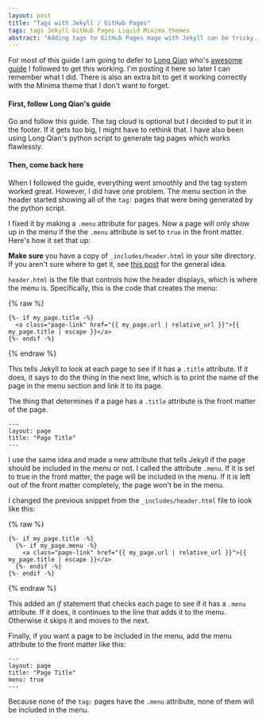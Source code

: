 ```yaml
---
layout: post
title: "Tags with Jekyll / GitHub Pages"
tags: tags Jekyll GitHub Pages Liquid Minima themes
abstract: "Adding tags to GitHub Pages mage with Jekyll can be tricky. Here's how I did it."
---
```

For most of this guide I am going to defer to [Long Qian](http://longqian.me/) who's [awesome guide](http://longqian.me/2017/02/09/github-jekyll-tag/)
I followed to get this working. I'm posting it here so later I can remember what I did. There is
also an extra bit to get it working correctly with the Minima theme that I don't want to forget.

#### **First**, follow Long Qian's guide
Go and follow this guide. The tag cloud is optional but I decided to put it in the footer. If it gets too big,
I might have to rethink that. I have also been using Long Qian's python script to generate tag pages which works flawlessly.

#### **Then**, come back here
When I followed the guide, everything went smoothly and the tag system worked great. However, I did have one problem.
The menu section in the header started showing all of the `tag:` pages that were being generated by the python script.

I fixed it by making a `.menu` attribute for pages. Now a page will only show up in the menu if the the `.menu` attribute
is set to `true` in the front matter. Here's how it set that up:

**Make sure** you have a copy of `_includes/header.html` in your site directory. If you aren't sure where to get it,
see [this post](/2018/11/17/remove-rss-link.html) for the general idea.

`header.html` is the file that controls how the header displays, which is where the menu is. Specifically, this is the code
that creates the menu:

{% raw %}
```liquid
{%- if my_page.title -%}
  <a class="page-link" href="{{ my_page.url | relative_url }}">{{ my_page.title | escape }}</a>
{%- endif -%}
```
{% endraw %}

This tells Jekyll to look at each page to see if it has a `.title` attribute. If it does, it says to do the
thing in the next line, which is to print the name of the page in the menu section and link it to its page.

The thing that determines if a page has a `.title` attribute is the front matter of the page.

```
---
layout: page
title: "Page Title"
---
```

I use the same idea and made a new attribute that tells Jekyll if the page should be included
in the menu or not. I called the attribute `.menu`. If it is set to true in the front matter, the page will
be included in the menu. If it is left out of the front matter completely, the page won't be in the menu.

I changed the previous snippet from the `_includes/header.html` file to look like this:

{% raw %}
```liquid
{%- if my_page.title -%}
  {%- if my_page.menu -%}
    <a class="page-link" href="{{ my_page.url | relative_url }}">{{ my_page.title | escape }}</a>
  {%- endif -%}
{%- endif -%}
```
{% endraw %}

This added an *if* statement that checks each page to see if it has a `.menu` attribute. If it does, it
continues to the line that adds it to the menu. Otherwise it skips it and moves to the next. 

Finally, if you want a page to be included in the menu, add the menu attribute to the front matter like this:

```
---
layout: page
title: "Page Title"
menu: true
---
```

Because none of the `tag:` pages have the `.menu` attribute, none of them will be included in the menu.
